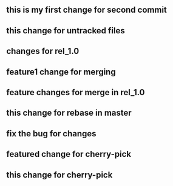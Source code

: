 ## this is my first change for second commit

## this change for untracked files

## changes for rel_1.0

## feature1 change for merging
## feature changes for merge in rel_1.0

## this change for rebase in master

## fix the bug for changes

## featured change for cherry-pick
## this change for cherry-pick
